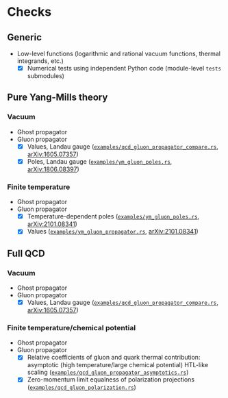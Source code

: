 <!-- markdownlint-disable MD024 -->
# Checks

## Generic

- Low-level functions (logarithmic and rational vacuum functions, thermal integrands, etc.)
  - [x] Numerical tests using independent Python code (module-level `tests` submodules)

## Pure Yang-Mills theory

### Vacuum

- Ghost propagator
- Gluon propagator
  - [x] Values, Landau gauge ([`examples/qcd_gluon_propagator_compare.rs`](examples/qcd_gluon_propagator_compare.rs), [arXiv:1605.07357](https://arxiv.org/pdf/1605.07357.pdf))
  - [x] Poles, Landau gauge ([`examples/ym_gluon_poles.rs`](examples/ym_gluon_poles.rs), [arXiv:1806.08397](https://arxiv.org/abs/1806.08397))

### Finite temperature

- Ghost propagator
- Gluon propagator
  - [x] Temperature-dependent poles ([`examples/ym_gluon_poles.rs`](examples/ym_gluon_poles.rs), [arXiv:2101.08341](https://arxiv.org/abs/2101.08341))
  - [x] Values ([`examples/ym_gluon_propagator.rs`](examples/ym_gluon_propagator.rs), [arXiv:2101.08341](https://arxiv.org/abs/2101.08341))

## Full QCD

### Vacuum

- Ghost propagator
- Gluon propagator
  - [x] Values, Landau gauge ([`examples/qcd_gluon_propagator_compare.rs`](examples/qcd_gluon_propagator_compare.rs), [arXiv:1605.07357](https://arxiv.org/pdf/1605.07357.pdf))

### Finite temperature/chemical potential

- Ghost propagator
- Gluon propagator
  - [x] Relative coefficients of gluon and quark thermal contribution: asymptotic (high temperature/large chemical potential) HTL-like scaling ([`examples/qcd_gluon_propagator_asymptotics.rs`](examples/qcd_gluon_propagator_asymptotics.rs))
  - [x] Zero-momentum limit equalness of polarization projections ([`examples/qcd_gluon_polarization.rs`](examples/qcd_gluon_polarization.rs))
